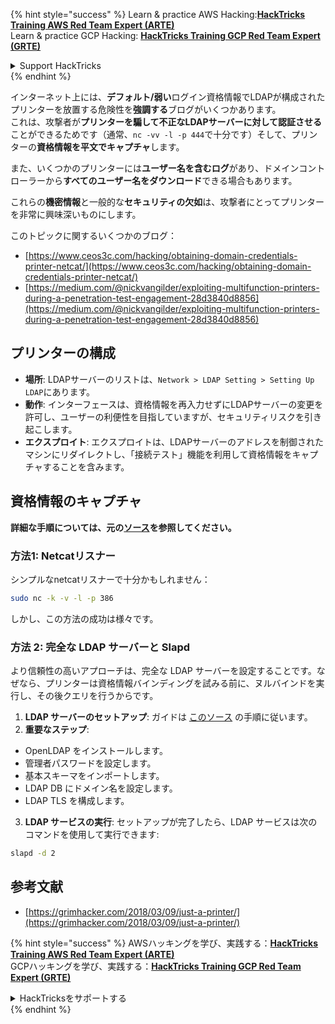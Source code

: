 {% hint style="success" %}
Learn & practice AWS Hacking:<img src="/.gitbook/assets/arte.png" alt="" data-size="line">[**HackTricks Training AWS Red Team Expert (ARTE)**](https://training.hacktricks.xyz/courses/arte)<img src="/.gitbook/assets/arte.png" alt="" data-size="line">\
Learn & practice GCP Hacking: <img src="/.gitbook/assets/grte.png" alt="" data-size="line">[**HackTricks Training GCP Red Team Expert (GRTE)**<img src="/.gitbook/assets/grte.png" alt="" data-size="line">](https://training.hacktricks.xyz/courses/grte)

<details>

<summary>Support HackTricks</summary>

* Check the [**subscription plans**](https://github.com/sponsors/carlospolop)!
* **Join the** 💬 [**Discord group**](https://discord.gg/hRep4RUj7f) or the [**telegram group**](https://t.me/peass) or **follow** us on **Twitter** 🐦 [**@hacktricks\_live**](https://twitter.com/hacktricks\_live)**.**
* **Share hacking tricks by submitting PRs to the** [**HackTricks**](https://github.com/carlospolop/hacktricks) and [**HackTricks Cloud**](https://github.com/carlospolop/hacktricks-cloud) github repos.

</details>
{% endhint %}


インターネット上には、**デフォルト/弱い**ログイン資格情報でLDAPが構成されたプリンターを放置する危険性を**強調する**ブログがいくつかあります。\
これは、攻撃者が**プリンターを騙して不正なLDAPサーバーに対して認証させる**ことができるためです（通常、`nc -vv -l -p 444`で十分です）そして、プリンターの**資格情報を平文でキャプチャ**します。

また、いくつかのプリンターには**ユーザー名を含むログ**があり、ドメインコントローラーから**すべてのユーザー名をダウンロード**できる場合もあります。

これらの**機密情報**と一般的な**セキュリティの欠如**は、攻撃者にとってプリンターを非常に興味深いものにします。

このトピックに関するいくつかのブログ：

* [https://www.ceos3c.com/hacking/obtaining-domain-credentials-printer-netcat/](https://www.ceos3c.com/hacking/obtaining-domain-credentials-printer-netcat/)
* [https://medium.com/@nickvangilder/exploiting-multifunction-printers-during-a-penetration-test-engagement-28d3840d8856](https://medium.com/@nickvangilder/exploiting-multifunction-printers-during-a-penetration-test-engagement-28d3840d8856)

## プリンターの構成
- **場所**: LDAPサーバーのリストは、`Network > LDAP Setting > Setting Up LDAP`にあります。
- **動作**: インターフェースは、資格情報を再入力せずにLDAPサーバーの変更を許可し、ユーザーの利便性を目指していますが、セキュリティリスクを引き起こします。
- **エクスプロイト**: エクスプロイトは、LDAPサーバーのアドレスを制御されたマシンにリダイレクトし、「接続テスト」機能を利用して資格情報をキャプチャすることを含みます。

## 資格情報のキャプチャ

**詳細な手順については、元の[ソース](https://grimhacker.com/2018/03/09/just-a-printer/)を参照してください。**

### 方法1: Netcatリスナー
シンプルなnetcatリスナーで十分かもしれません：
```bash
sudo nc -k -v -l -p 386
```
しかし、この方法の成功は様々です。

### 方法 2: 完全な LDAP サーバーと Slapd
より信頼性の高いアプローチは、完全な LDAP サーバーを設定することです。なぜなら、プリンターは資格情報バインディングを試みる前に、ヌルバインドを実行し、その後クエリを行うからです。

1. **LDAP サーバーのセットアップ**: ガイドは [このソース](https://www.server-world.info/en/note?os=Fedora_26&p=openldap) の手順に従います。
2. **重要なステップ**:
- OpenLDAP をインストールします。
- 管理者パスワードを設定します。
- 基本スキーマをインポートします。
- LDAP DB にドメイン名を設定します。
- LDAP TLS を構成します。
3. **LDAP サービスの実行**: セットアップが完了したら、LDAP サービスは次のコマンドを使用して実行できます:
```bash
slapd -d 2
```
## 参考文献
* [https://grimhacker.com/2018/03/09/just-a-printer/](https://grimhacker.com/2018/03/09/just-a-printer/)


{% hint style="success" %}
AWSハッキングを学び、実践する：<img src="/.gitbook/assets/arte.png" alt="" data-size="line">[**HackTricks Training AWS Red Team Expert (ARTE)**](https://training.hacktricks.xyz/courses/arte)<img src="/.gitbook/assets/arte.png" alt="" data-size="line">\
GCPハッキングを学び、実践する：<img src="/.gitbook/assets/grte.png" alt="" data-size="line">[**HackTricks Training GCP Red Team Expert (GRTE)**<img src="/.gitbook/assets/grte.png" alt="" data-size="line">](https://training.hacktricks.xyz/courses/grte)

<details>

<summary>HackTricksをサポートする</summary>

* [**サブスクリプションプラン**](https://github.com/sponsors/carlospolop)を確認してください！
* **💬 [**Discordグループ**](https://discord.gg/hRep4RUj7f)または[**テレグラムグループ**](https://t.me/peass)に参加するか、**Twitter** 🐦 [**@hacktricks\_live**](https://twitter.com/hacktricks\_live)**をフォローしてください。**
* **ハッキングのトリックを共有するには、[**HackTricks**](https://github.com/carlospolop/hacktricks)および[**HackTricks Cloud**](https://github.com/carlospolop/hacktricks-cloud)のGitHubリポジトリにPRを提出してください。**

</details>
{% endhint %}
